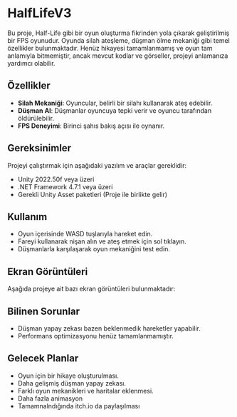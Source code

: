 # HalfLifeV3

Bu proje, Half-Life gibi bir oyun oluşturma fikrinden yola çıkarak geliştirilmiş bir FPS oyunudur. Oyunda silah ateşleme, düşman ölme mekaniği gibi temel özellikler bulunmaktadır. Henüz hikayesi tamamlanmamış ve oyun tam anlamıyla bitmemiştir, ancak mevcut kodlar ve görseller, projeyi anlamanıza yardımcı olabilir.

## Özellikler

- **Silah Mekaniği**: Oyuncular, belirli bir silahı kullanarak ateş edebilir.
- **Düşman AI**: Düşmanlar oyuncuya tepki verir ve oyuncu tarafından öldürülebilir.
- **FPS Deneyimi**: Birinci şahıs bakış açısı ile oynanır.

## Gereksinimler

Projeyi çalıştırmak için aşağıdaki yazılım ve araçlar gereklidir:

- Unity 2022.50f veya üzeri
- .NET Framework 4.7.1 veya üzeri
- Gerekli Unity Asset paketleri (Proje ile birlikte gelir)

## Kullanım
- Oyun içerisinde WASD tuşlarıyla hareket edin.
- Fareyi kullanarak nişan alın ve ateş etmek için sol tıklayın.
- Düşmanlarla karşılaşarak oyun mekaniğini test edin.

## Ekran Görüntüleri
Aşağıda projeye ait bazı ekran görüntüleri bulunmaktadır:


## Bilinen Sorunlar
- Düşman yapay zekası bazen beklenmedik hareketler yapabilir.
- Performans optimizasyonu henüz tamamlanmamıştır.

## Gelecek Planlar
- Oyun için bir hikaye oluşturulması.
- Daha gelişmiş düşman yapay zekası.
- Farklı oyun mekanikleri ve haritalar eklenmesi.
- Daha fazla animasyon
- Tamamnalndığında itch.io da paylaşılması


